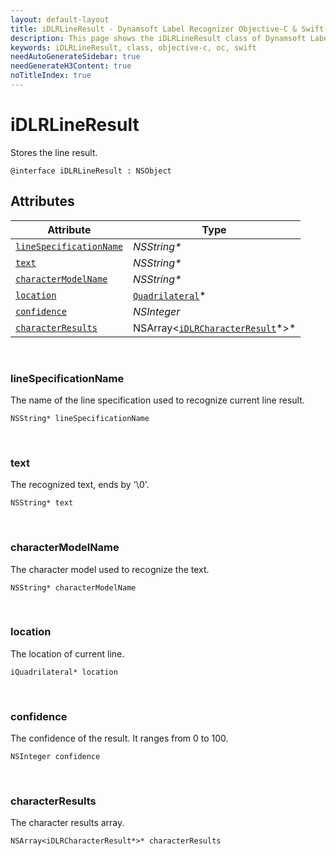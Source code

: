 ```yaml
---
layout: default-layout
title: iDLRLineResult - Dynamsoft Label Recognizer Objective-C & Swift Class
description: This page shows the iDLRLineResult class of Dynamsoft Label Recognizer for iOS SDK.
keywords: iDLRLineResult, class, objective-c, oc, swift
needAutoGenerateSidebar: true
needGenerateH3Content: true
noTitleIndex: true
---
```



# iDLRLineResult

Stores the line result.
  
```objc
@interface iDLRLineResult : NSObject 
```

## Attributes
  
| Attribute | Type |
|---------- | ---- |
| [`lineSpecificationName`](#linespecificationname) | *NSString\** |
| [`text`](#text) | *NSString\** |
| [`characterModelName`](#charactermodelname) | *NSString\** |
| [`location`](#location) | [`Quadrilateral`](quadrilateral.md)\* |
| [`confidence`](#confidence) | *NSInteger* |
| [`characterResults`](#characterresults) | NSArray<[`iDLRCharacterResult`](dlr-character-result.md)\*>\*|

&nbsp;

### lineSpecificationName

The name of the line specification used to recognize current line result.

```objc
NSString* lineSpecificationName
```

&nbsp;

### text

The recognized text, ends by '\0'.

```objc
NSString* text
```

&nbsp;

### characterModelName

The character model used to recognize the text.

```objc
NSString* characterModelName
```

&nbsp;

### location

The location of current line.

```objc
iQuadrilateral* location
```

&nbsp;

### confidence

The confidence of the result. It ranges from 0 to 100.

```objc
NSInteger confidence
```

&nbsp;

### characterResults

The character results array.

```objc
NSArray<iDLRCharacterResult*>* characterResults
```
